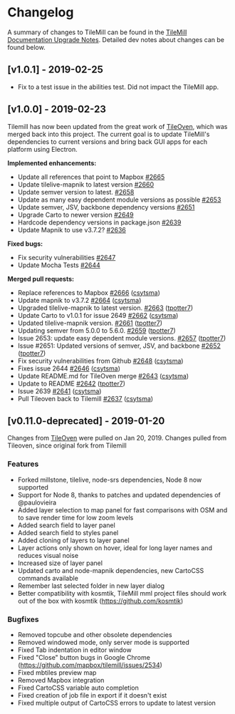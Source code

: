 # Changelog

A summary of changes to TileMill can be found in the [TileMill Documentation Upgrade Notes](https://tilemill-project.github.io/tilemill/docs/upgrade/). Detailed dev notes about changes can be found below.

## [v1.0.1] - 2019-02-25

- Fix to a test issue in the abilities test. Did not impact the TileMill app.

## [v1.0.0] - 2019-02-23

Tilemill has now been updated from the great work of [TileOven](https://github.com/florianf/tileoven), which was merged back into this project.  The current goal is to update TileMill's dependencies to current versions and bring back GUI apps for each platform using Electron.

**Implemented enhancements:**

- Update all references that point to Mapbox [\#2665](https://github.com/tilemill-project/tilemill/issues/2665)
- Update tilelive-mapnik to latest version [\#2660](https://github.com/tilemill-project/tilemill/issues/2660)
- Update semver version to latest. [\#2658](https://github.com/tilemill-project/tilemill/issues/2658)
- Update as many easy dependent module versions as possible [\#2653](https://github.com/tilemill-project/tilemill/issues/2653)
- Update semver, JSV, backbone dependency versions [\#2651](https://github.com/tilemill-project/tilemill/issues/2651)
- Upgrade Carto to newer version [\#2649](https://github.com/tilemill-project/tilemill/issues/2649)
- Hardcode dependency versions in package.json [\#2639](https://github.com/tilemill-project/tilemill/issues/2639)
- Update Mapnik to use v3.7.2? [\#2636](https://github.com/tilemill-project/tilemill/issues/2636)

**Fixed bugs:**

- Fix security vulnerabilities [\#2647](https://github.com/tilemill-project/tilemill/issues/2647)
- Update Mocha Tests [\#2644](https://github.com/tilemill-project/tilemill/issues/2644)

**Merged pull requests:**

- Replace references to Mapbox [\#2666](https://github.com/tilemill-project/tilemill/pull/2666) ([csytsma](https://github.com/csytsma))
- Update mapnik to v3.7.2 [\#2664](https://github.com/tilemill-project/tilemill/pull/2664) ([csytsma](https://github.com/csytsma))
- Upgraded tilelive-mapnik to latest version. [\#2663](https://github.com/tilemill-project/tilemill/pull/2663) ([tpotter7](https://github.com/tpotter7))
- Update Carto to v1.0.1 for issue 2649 [\#2662](https://github.com/tilemill-project/tilemill/pull/2662) ([csytsma](https://github.com/csytsma))
- Updated tilelive-mapnik version. [\#2661](https://github.com/tilemill-project/tilemill/pull/2661) ([tpotter7](https://github.com/tpotter7))
- Updating semver from 5.0.0 to 5.6.0. [\#2659](https://github.com/tilemill-project/tilemill/pull/2659) ([tpotter7](https://github.com/tpotter7))
- Issue 2653: update easy dependent module versions. [\#2657](https://github.com/tilemill-project/tilemill/pull/2657) ([tpotter7](https://github.com/tpotter7))
- Issue \#2651: Updated versions of semver, JSV, and backbone [\#2652](https://github.com/tilemill-project/tilemill/pull/2652) ([tpotter7](https://github.com/tpotter7))
- Fix security vulnerabilities from Github [\#2648](https://github.com/tilemill-project/tilemill/pull/2648) ([csytsma](https://github.com/csytsma))
- Fixes issue 2644 [\#2646](https://github.com/tilemill-project/tilemill/pull/2646) ([csytsma](https://github.com/csytsma))
- Update README.md for TileOven merge [\#2643](https://github.com/tilemill-project/tilemill/pull/2643) ([csytsma](https://github.com/csytsma))
- Update to README [\#2642](https://github.com/tilemill-project/tilemill/pull/2642) ([tpotter7](https://github.com/tpotter7))
- Issue 2639 [\#2641](https://github.com/tilemill-project/tilemill/pull/2641) ([csytsma](https://github.com/csytsma))
- Pull Tileoven back to Tilemill [\#2637](https://github.com/tilemill-project/tilemill/pull/2637) ([csytsma](https://github.com/csytsma))

## [v0.11.0-deprecated] - 2019-01-20
Changes from [TileOven](https://github.com/florianf/tileoven) were pulled on Jan 20, 2019. Changes pulled from Tileoven, since original fork from Tilemill

### Features

- Forked millstone, tilelive, node-srs dependencies, Node 8 now supported
- Support for Node 8, thanks to patches and updated dependencies of @paulovieira
- Added layer selection to map panel for fast comparisons with OSM and to save render time for low zoom levels
- Added search field to layer panel
- Added search field to styles panel
- Added cloning of layers to layer panel
- Layer actions only shown on hover, ideal for long layer names and reduces visual noise
- Increased size of layer panel
- Updated carto and node-mapnik dependencies, new CartoCSS commands available
- Remember last selected folder in new layer dialog
- Better compatibility with kosmtik, TileMill mml project files should work out of the box with kosmtik (https://github.com/kosmtik)

### Bugfixes

- Removed topcube and other obsolete dependencies
- Removed windowed mode, only server mode is supported
- Fixed Tab indentation in editor window
- Fixed "Close" button bugs in Google Chrome (https://github.com/mapbox/tilemill/issues/2534)
- Fixed mbtiles preview map
- Removed Mapbox integration
- Fixed CartoCSS variable auto completion
- Fixed creation of job file in export if it doesn't exist
- Fixed multiple output of CartoCSS errors to update to latest version

